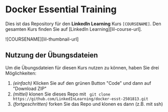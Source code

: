 # Docker Essential Training

Dies ist das Repository für den **LinkedIn Learning** Kurs `[COURSENAME]`. Den gesamten Kurs finden Sie auf [LinkedIn Learning][lil-course-url].

![COURSENAME][lil-thumbnail-url] 

## Nutzung der Übungsdateien
Um die Übungsdateien für diesen Kurs nutzen zu können, haben Sie drei Möglichkeiten:
1. _(einfach)_ Klicken Sie auf den grünen Button "Code" und dann auf "Download ZIP"
2. _(mittel)_ klonen Sie dieses Repo mit ```
git clone https://github.com/LinkedInLearning/docker-esst-2501813.git```
3. _(fortgeschritten)_ forken Sie das Repo und klonen es dann (z.B. mit ssh)
